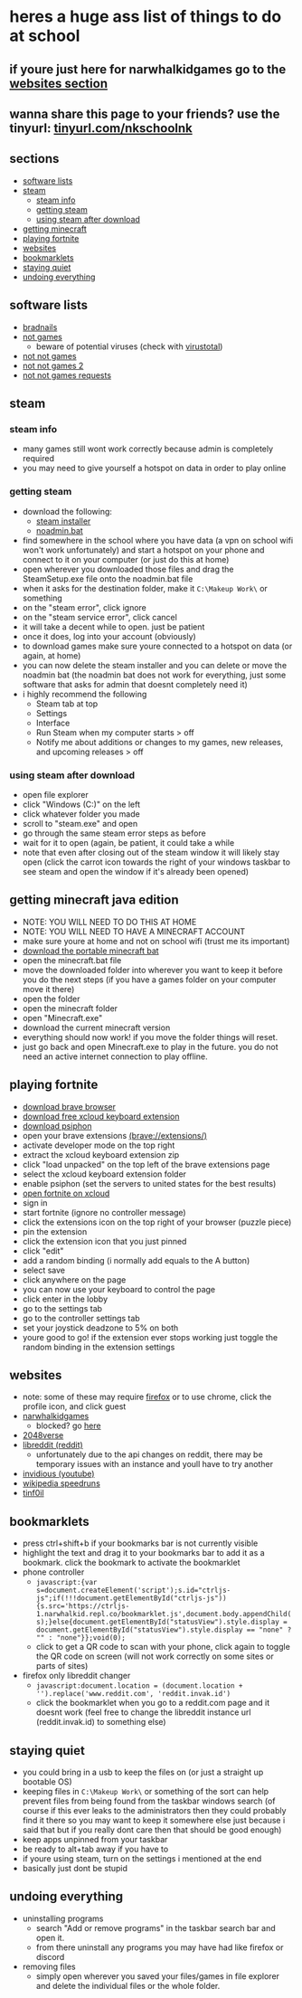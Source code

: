 <!-- ayo why you readin the md file -->
# heres a huge ass list of things to do at school
## if youre just here for narwhalkidgames go to the [websites section](https://github.com/NarwhalKid/school/blob/main/README.md#websites)
## wanna share this page to your friends? use the tinyurl: [tinyurl.com/nkschoolnk](https://tinyurl.com/nkschoolnk)

## sections
 - [software lists](https://github.com/NarwhalKid/school/blob/main/README.md#software-lists)
 - [steam](https://github.com/NarwhalKid/school/blob/main/README.md#steam)
   - [steam info](https://github.com/NarwhalKid/school/blob/main/README.md#steam-info)
   - [getting steam](https://github.com/NarwhalKid/school/blob/main/README.md#steam-info)
   - [using steam after download](https://github.com/NarwhalKid/school/blob/main/README.md#using-steam-after-download)
 - [getting minecraft](https://github.com/NarwhalKid/school/blob/main/README.md#getting-minecraft-java-edition)
 - [playing fortnite](https://github.com/NarwhalKid/school/blob/main/README.md#playing-fortnite)
 - [websites](https://github.com/NarwhalKid/school/blob/main/README.md#websites)
 - [bookmarklets](https://github.com/NarwhalKid/school/blob/main/README.md#bookmarklets)
- [staying quiet](https://github.com/NarwhalKid/school/blob/main/README.md#staying-quiet)
 - [undoing everything](https://github.com/NarwhalKid/school/blob/main/README.md#undoing-everything)

## software lists
- [bradnails](https://github.com/Project-Bradnails/Bradnails/blob/main/Software/software-list.md)
- [not games](https://drive.google.com/drive/folders/1Fa0E3128_Fq0UTCtHmctLFYdK7BNsH0O)
  - beware of potential viruses (check with [virustotal](https://www.virustotal.com/gui/home/upload))
- [not not games](https://drive.google.com/drive/folders/1nlkkL7v-DCVnzwbaOVpBm_wvDE1bWpdE)
- [not not games 2](https://hcps365-my.sharepoint.com/:f:/g/personal/williamjellig_student_hcps_org/Ehu33J3zmJ1JiuVQwk7MnqsBMEnFRHYfLX91e8cf6JAClw?e=JJzHM6)
- [not not games requests](https://forms.gle/Z8SCbiMjvpAELMJ16)

## steam

### steam info
 - many games still wont work correctly because admin is completely required
 - you may need to give yourself a hotspot on data in order to play online

### getting steam
 - download the following:
   - [steam installer](https://drive.google.com/file/d/1KSBxzdQcd3LRzFaigYG-ANRrFuSc_cMx/view?usp=drive_link)
   - [noadmin.bat](https://drive.google.com/file/d/1WAmmjmAF-gHeVggQKARxvg-lPbWAknOc/view?usp=share_link)
 - find somewhere in the school where you have data (a vpn on school wifi won't work unfortunately) and start a hotspot on your phone and connect to it on your computer (or just do this at home)
 - open wherever you downloaded those files and drag the SteamSetup.exe file onto the noadmin.bat file
 - when it asks for the destination folder, make it `C:\Makeup Work\` or something
 - on the "steam error", click ignore
 - on the "steam service error", click cancel
 - it will take a decent while to open. just be patient
 - once it does, log into your account (obviously)
 - to download games make sure youre connected to a hotspot on data (or again, at home)
 - you can now delete the steam installer and you can delete or move the noadmin bat (the noadmin bat does not work for everything, just some software that asks for admin that doesnt completely need it)
 - i highly recommend the following
   - Steam tab at top
   - Settings
   - Interface
   - Run Steam when my computer starts > off
   - Notify me about additions or changes to my games, new releases, and upcoming releases > off

### using steam after download
 - open file explorer
 - click "Windows (C:)" on the left
 - click whatever folder you made
 - scroll to "steam.exe" and open
 - go through the same steam error steps as before
 - wait for it to open (again, be patient, it could take a while
 - note that even after closing out of the steam window it will likely stay open (click the carrot icon towards the right of your windows taskbar to see steam and open the window if it's already been opened)

## getting minecraft java edition
 - NOTE: YOU WILL NEED TO DO THIS AT HOME
 - NOTE: YOU WILL NEED TO HAVE A MINECRAFT ACCOUNT
 - make sure youre at home and not on school wifi (trust me its important)
 - [download the portable minecraft bat](https://drive.google.com/file/d/1_o0Wik1qjkvSay1DHDionB2x40JUpqgA/view?usp=drive_link)
 - open the minecraft.bat file
 - move the downloaded folder into wherever you want to keep it before you do the next steps (if you have a games folder on your computer move it there)
 - open the folder
 - open the minecraft folder
 - open "Minecraft.exe"
 - download the current minecraft version
 - everything should now work! if you move the folder things will reset.
 - just go back and open Minecraft.exe to play in the future. you do not need an active internet connection to play offline.

## playing fortnite
 - [download brave browser](https://drive.google.com/file/d/1y103_VbBivKIRq6lEZrKgHeDIz9A05-g/view?usp=drive_link)
 - [download free xcloud keyboard extension](https://drive.google.com/file/d/1TlhGkdojQ7bZ4bI2IOoJaB-YMAVaRDzV/view?usp=drive_link)
 - [download psiphon](https://drive.google.com/file/d/1XGdbzMZSxxO9t3qiNkBbedwiPcLjTREU/view?usp=drive_link)
 - open your brave extensions [(brave://extensions/)](brave://extensions/)
 - activate developer mode on the top right
 - extract the xcloud keyboard extension zip
 - click "load unpacked" on the top left of the brave extensions page
 - select the xcloud keyboard extension folder
 - enable psiphon (set the servers to united states for the best results)
 - [open fortnite on xcloud](https://www.xbox.com/en-US/play/games/fortnite/BT5P2X999VH2)
 - sign in
 - start fortnite (ignore no controller message)
 - click the extensions icon on the top right of your browser (puzzle piece)
 - pin the extension
 - click the extension icon that you just pinned
 - click "edit"
 - add a random binding (i normally add equals to the A button)
 - select save
 - click anywhere on the page
 - you can now use your keyboard to control the page
 - click enter in the lobby
 - go to the settings tab
 - go to the controller settings tab
 - set your joystick deadzone to 5% on both
 - youre good to go! if the extension ever stops working just toggle the random binding in the extension settings

## websites
 - note: some of these may require [firefox](https://drive.google.com/file/d/1OyuoQn3aPxvrOcomx2o5sIKXriLcAa72/view?usp=share_link) or to use chrome, click the profile icon, and click guest
  - [narwhalkidgames](https://www.narwhalkid.com/games/)
    - blocked? go [here](https://github.com/NarwhalKidGames/NarwhalKidGames/blob/main/README.md)
  - [2048verse](https://2048verse.com/)
  - [libreddit (reddit)](https://github.com/libreddit/libreddit-instances/blob/master/instances.md)
    - unfortunately due to the api changes on reddit, there may be temporary issues with an instance and youll have to try another
  - [invidious (youtube)](https://api.invidious.io/)
  - [wikipedia speedruns](https://wikispeedruns.com/)
  - [tinf0il](https://f0il.narwhalkid.com/proxy.html)

 ## bookmarklets
  - press ctrl+shift+b if your bookmarks bar is not currently visible
  - highlight the text and drag it to your bookmarks bar to add it as a bookmark. click the bookmark to activate the bookmarklet
  - phone controller
    - `javascript:{var s=document.createElement('script');s.id="ctrljs-js";if(!!!document.getElementById("ctrljs-js")){s.src='https://ctrljs-1.narwhalkid.repl.co/bookmarklet.js',document.body.appendChild(s);}else{document.getElementById("statusView").style.display = document.getElementById("statusView").style.display == "none" ? "" : "none"}};void(0);`
    - click to get a QR code to scan with your phone, click again to toggle the QR code on screen (will not work correctly on some sites or parts of sites)
  - firefox only libreddit changer
    - `javascript:document.location = (document.location + '').replace('www.reddit.com', 'reddit.invak.id')`
    - click the bookmarklet when you go to a reddit.com page and it doesnt work (feel free to change the libreddit instance url (reddit.invak.id) to something else)
   
  ## staying quiet
   - you could bring in a usb to keep the files on (or just a straight up bootable OS)
   - keeping files in `C:\Makeup Work\` or something of the sort can help prevent files from being found from the taskbar windows search (of course if this ever leaks to the administrators then they could probably find it there so you may want to keep it somewhere else just because i said that but if you really dont care then that should be good enough)
   - keep apps unpinned from your taskbar
   - be ready to alt+tab away if you have to
   - if youre using steam, turn on the settings i mentioned at the end
   - basically just dont be stupid

## undoing everything
 - uninstalling programs
   - search "Add or remove programs" in the taskbar search bar and open it.
   - from there uninstall any programs you may have had like firefox or discord
 - removing files
   - simply open wherever you saved your files/games in file explorer and delete the individual files or the whole folder.
